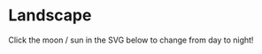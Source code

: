 <script setup>
import PolyLandscape from '../components/PolyLandscape.vue'
</script>

# Landscape

Click the moon / sun in the SVG below to change from day to night!

<PolyLandscape />
